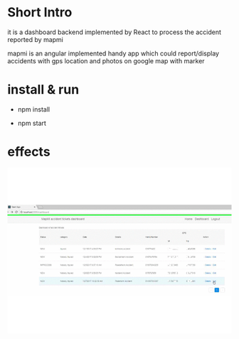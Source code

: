 

# Short Intro

it is a dashboard backend implemented by React to process the accident reported by mapmi 

mapmi is an angular implemented handy app which could report/display accidents with gps location and photos
on google map with marker

 
# install & run

- npm install


- npm start


# effects

![start](screenshot/animate.gif)

